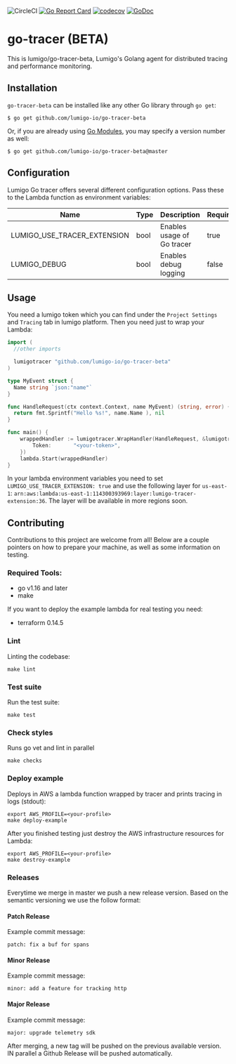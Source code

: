 
![CircleCI](https://circleci.com/gh/lumigo-io/go-tracer-beta/tree/master.svg?style=svg&circle-token=421fefe82bcad1c17c4116f154e25e32ebc90f2c)
[![Go Report Card](https://goreportcard.com/badge/github.com/lumigo-io/go-tracer-beta)](https://goreportcard.com/report/github.com/lumigo-io/go-tracer-beta)
[![codecov](https://codecov.io/gh/lumigo-io/go-tracer-beta/branch/master/graph/badge.svg?token=x49mnWnhaz)](https://codecov.io/gh/lumigo-io/go-tracer-beta)
[![GoDoc](https://godoc.org/github.com/lumigo-io/go-tracer-beta?status.svg)](https://godoc.org/github.com/lumigo-io/go-tracer-beta)


# go-tracer (BETA)

This is lumigo/go-tracer-beta, Lumigo's Golang agent for distributed tracing and performance monitoring.

## Installation

`go-tracer-beta` can be installed like any other Go library through `go get`:

```console
$ go get github.com/lumigo-io/go-tracer-beta
```

Or, if you are already using
[Go Modules](https://github.com/golang/go/wiki/Modules), you may specify a
version number as well:

```console
$ go get github.com/lumigo-io/go-tracer-beta@master
```

## Configuration
Lumigo Go tracer offers several different configuration options. Pass these to the Lambda function as environment variables:


| Name                         | Type      | Description                 | Required          |
|------------------------------|-----------|-----------------------------|-------------------|
| LUMIGO_USE_TRACER_EXTENSION  | bool      | Enables usage of Go tracer  | true              |
| LUMIGO_DEBUG                 | bool      | Enables debug logging       | false             |

## Usage

You need a lumigo token which you can find under the `Project Settings` and `Tracing` tab in lumigo platform. Then you need just to wrap your Lambda:

```go
import (
  //other imports

  lumigotracer "github.com/lumigo-io/go-tracer-beta"
)

type MyEvent struct {
  Name string `json:"name"`
}

func HandleRequest(ctx context.Context, name MyEvent) (string, error) {
  return fmt.Sprintf("Hello %s!", name.Name ), nil
}

func main() {
	wrappedHandler := lumigotracer.WrapHandler(HandleRequest, &lumigotracer.Config{
		Token:       "<your-token>",
	})
	lambda.Start(wrappedHandler)
}
```

In your lambda environment variables you need to set `LUMIGO_USE_TRACER_EXTENSION: true` and use the following layer for `us-east-1`: `arn:aws:lambda:us-east-1:114300393969:layer:lumigo-tracer-extension:36`. The layer will be available in more regions soon.

## Contributing
Contributions to this project are welcome from all! Below are a couple pointers on how to prepare your machine, as well as some information on testing.

### Required Tools:
- go v1.16 and later
- make

If you want to deploy the example lambda for real testing you need: 
- terraform 0.14.5

### Lint

Linting the codebase:
```
make lint
```

### Test suite

Run the test suite:
```
make test
```

### Check styles

Runs go vet and lint in parallel

```
make checks
```

### Deploy example

Deploys in AWS a lambda function wrapped by tracer and prints tracing in logs (stdout):

```
export AWS_PROFILE=<your-profile>
make deploy-example
```

After you finished testing just destroy the AWS infrastructure resources for Lambda:

```
export AWS_PROFILE=<your-profile>
make destroy-example
```

### Releases

Everytime we merge in master we push a new release version. Based on the semantic versioning
we use the follow format:

#### Patch Release

Example commit message:

`patch: fix a buf for spans`

#### Minor Release

Example commit message:

`minor: add a feature for tracking http`

#### Major Release

Example commit message:

`major: upgrade telemetry sdk`

After merging, a new tag will be pushed on the previous available version. IN parallel a Github Release will be pushed automatically. 